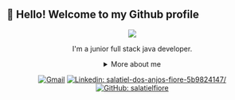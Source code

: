 ## 👋 Hello! Welcome to my Github profile

<div align="center">
  
<img src="https://c.tenor.com/UhEJKBCfFEQAAAAC/konichiwa-hey.gif" />


I'm a junior full stack java developer.

<details>
  <summary> More about me</summary>
<div align="left">
 
``` js
const me = {
    personal: {
        fullName: 'Salatiel dos Anjos Fiore',
        birthDate: '1998-09-13',
        interests: ['music', 'play guitar', 'watch series'],
    },
    technical: {
        technologies: {
            frontEnd: {
                Javascript: ['React'],
                HTML: ['HTML5'],
                CSS: ['Bootstrap'],
            },
            backEnd: {
                Java: ['Spring boot']
            },
        },
    }
}
```
  </div>
</details>

[![Gmail](https://img.shields.io/badge/Gmail-D14836?style=for-the-badge&logo=gmail&logoColor=white)](mailto:salatielfiore70@gmail.com)
[![Linkedin: salatiel-dos-anjos-fiore-5b9824147/](https://img.shields.io/badge/LinkedIn-0077B5?style=for-the-badge&logo=linkedin&logoColor=white)](https://www.linkedin.com/in/salatiel-dos-anjos-fiore-5b9824147/)
[![GitHub: salatielfiore](https://img.shields.io/github/followers/salatielfiore?label=follow&style=social)](https://github.com/salatielfiore)
</div>
